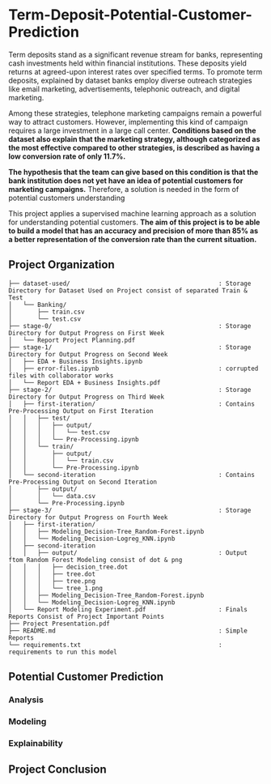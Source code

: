 # Term-Deposit-Potential-Customer-Prediction
Term deposits stand as a significant revenue stream for banks, representing cash investments held within financial institutions. These deposits yield returns at agreed-upon interest rates over specified terms. To promote term deposits, explained by dataset banks employ diverse outreach strategies like email marketing, advertisements, telephonic outreach, and digital marketing.

Among these strategies, telephone marketing campaigns remain a powerful way to attract customers. However, implementing this kind of campaign requires a large investment in a large call center. **Conditions based on the dataset also explain that the marketing strategy, although categorized as the most effective compared to other strategies, is described as having a low conversion rate of only 11.7%.**

**The hypothesis that the team can give based on this condition is that the bank institution does not yet have an idea of potential customers for marketing campaigns.** Therefore, a solution is needed in the form of potential customers understanding

This project applies a supervised machine learning approach as a solution for understanding potential customers. **The aim of this project is to be able to build a model that has an accuracy and precision of more than 85% as a better representation of the conversion rate than the current situation.**

## Project Organization
```
├── dataset-used/                                         : Storage Directory for Dataset Used on Project consist of separated Train & Test
│   └── Banking/
│       ├── train.csv
│       └── test.csv
├── stage-0/                                              : Storage Directory for Output Progress on First Week  
│   └── Report Project Planning.pdf
├── stage-1/                                              : Storage Directory for Output Progress on Second Week
│   ├── EDA + Business Insights.ipynb
│   ├── error-files.ipynb                                 : corrupted files with collaborator works
│   └── Report EDA + Business Insights.pdf
├── stage-2/                                              : Storage Directory for Output Progress on Third Week
│   ├── first-iteration/                                  : Contains Pre-Processing Output on First Iteration
│   │   ├── test/
│   │   │   ├── output/
│   │   │   │   └── test.csv
│   │   │   └── Pre-Processing.ipynb
│   │   └── train/
│   │       ├── output/
│   │       │   └── train.csv
│   │       └── Pre-Processing.ipynb
│   └── second-iteration                                  : Contains Pre-Processing Output on Second Iteration
│       ├── output/
│       │   └── data.csv
│       └── Pre-Processing.ipynb
├── stage-3/                                              : Storage Directory for Output Progress on Fourth Week
│   ├── first-iteration/
│   │   ├── Modeling_Decision-Tree_Random-Forest.ipynb
│   │   └── Modeling_Decision-Logreg_KNN.ipynb
│   ├── second-iteration
│   │   ├── output/                                       : Output ftom Random Forest Modeling consist of dot & png
│   │   │   ├── decision_tree.dot
│   │   │   ├── tree.dot
│   │   │   ├── tree.png
│   │   │   └── tree_1.png
│   │   ├── Modeling_Decision-Tree_Random-Forest.ipynb
│   │   └── Modeling_Decision-Logreg_KNN.ipynb
│   └── Report Modeling Experiment.pdf                    : Finals Reports Consist of Project Important Points
├── Project Presentation.pdf
├── README.md                                             : Simple Reports
└── requirements.txt                                      : requirements to run this model  

```

## Potential Customer Prediction

### Analysis


### Modeling


### Explainability

## Project Conclusion